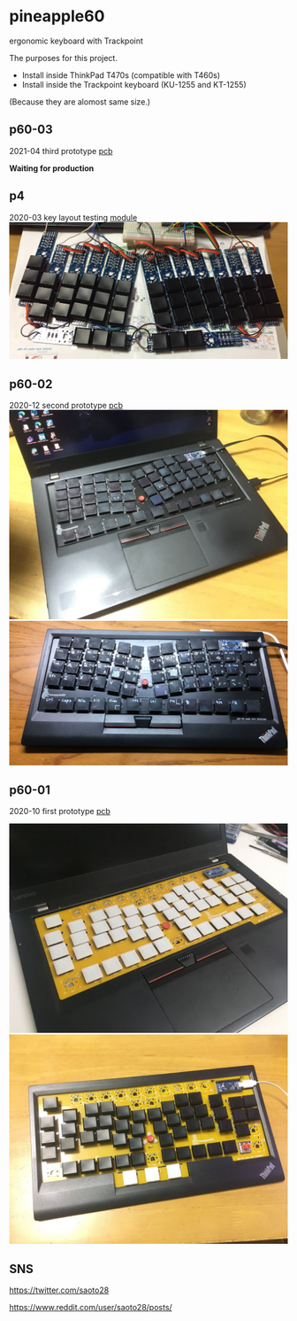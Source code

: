 # pineapple60
ergonomic keyboard with Trackpoint

The purposes for this project.
- Install inside ThinkPad T470s (compatible with T460s)
- Install inside the Trackpoint keyboard (KU-1255 and KT-1255)

(Because they are alomost same size.)

## p60-03
2021-04 third prototype [pcb](p60-03/README.md)

<strong>Waiting for production</strong>

## p4
2020-03 key layout testing [module](p4/README.md)
![favorite](p4/p4_20210411.jpg)

## p60-02
2020-12 second prototype [pcb](p60-02/README.md)
![on Thinkpad T470s](p60-02/Thinkpad_T470s.jpg)
![on Trackpoint keyboard](p60-02/Trackpoint_keyboard_p60_2.jpg)

## p60-01
2020-10 first prototype [pcb](p60-01/README.md)

![on Thinkpad T470s](p60-01/Thinkpad_T470s.jpg)
![on Trackpoint keyboard](p60-01/Trackpoint_keyboard.jpg)

## SNS
https://twitter.com/saoto28

https://www.reddit.com/user/saoto28/posts/